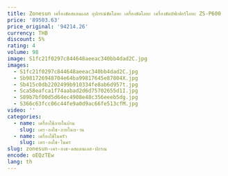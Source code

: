 ```yaml
---
title: Zonesun เครื่องขัดสแตนเลส อุปกรณ์ขัดโลหะ เครื่องขัดโลหะ เครื่องขัดบัฟเฟอร์โลหะ ZS-P600
price: '89503.63'
price_original: '94214.26'
currency: THB
discount: 5%
rating: 4
volume: 98
image: S1fc21f0297c844648aeeac340bb4dad2C.jpg
images:
  - S1fc21f0297c844648aeeac340bb4dad2C.jpg
  - Sb981726948704e64ba99817645e87804X.jpg
  - Sb415c0db2202499b910334fe8ab6d957t.jpg
  - Sca58eafca1f74aabad2d6d75702655d1I.jpg
  - S89b7bf00d5d64ec4908e48c356eeeb5dg.jpg
  - S366c63fcc06c44fe9a0d9ac66fe513cfM.jpg
video: ''
categories:
  - name: เครื่องใช้ภายในบ้าน
    slug: เคร-องใช-ภายในบ-าน
  - name: เครื่องใช้ในครัว
    slug: เคร-องใช-ในคร
slug: zonesun-เคร-องข-ดสแตนเลส-ปกรณ
encode: oEQzTEw
lang: th
---
```

  